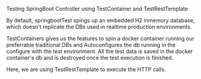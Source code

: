 Testing SpringBoot Controller using TestContainer and TestRestTemplate


By default, springbootTest spings up an embedded H2 inmemory database, which doesn't replicate the DBs used in realtime production environments.

TestContainers gives us the features to spin a docker container running our preferrable traditional DBs and Autoconfigures the db running in the configure with the test environment.
All the test data is saved in the docker container's db and is destroyed once the test execution is finished.

Here, we are using TestRestTemplate to execute the HTTP calls.
